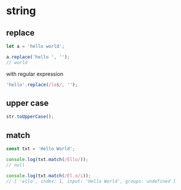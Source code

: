 # string

## replace

```javascript
let a = 'hello world';

a.replace('hello ', '');
// world
```

with regular expression

```javascript
'hello'.replace(/lo$/, '');
```

## upper case

```javascript
str.toUpperCase();
```

## match

```javascript
const txt = 'Hello World';

console.log(txt.match(/Ello/));
// null

console.log(txt.match(/El.o/i));
// [ 'ello', index: 1, input: 'Hello World', groups: undefined ]
```
